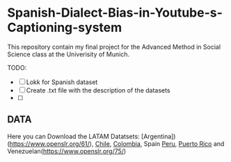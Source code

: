 # Spanish-Dialect-Bias-in-Youtube-s-Captioning-system
This repository contain my final project for the Advanced Method in Social Science class at the Univerisity of Munich. 

TODO: 
- [ ] Lokk for Spanish dataset 
- [ ] Create .txt file with the description of the datasets
- [ ] 


## DATA 

Here you can Download the LATAM Datatsets: [Argentina])(https://www.openslr.org/61/), [Chile](https://www.openslr.org/71/), [Colombia](https://www.openslr.org/72/), Spain [Peru](https://www.openslr.org/73/), [Puerto Rico](https://www.openslr.org/74/) and Venezuelan(https://www.openslr.org/75/)
